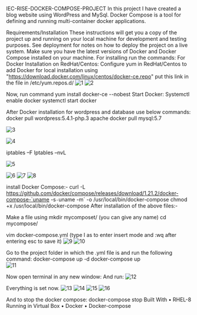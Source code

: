 IEC-RISE-DOCKER-COMPOSE-PROJECT
In this project I have created a blog website using WordPress and MySql. Docker Compose is a tool for defining and running multi-container docker applications. 

Requirements/Installation
These instructions will get you a copy of the project up and running on your local machine for development and testing purposes. See deployment for notes on how to deploy the project on a live system.
Make sure you have the latest versions of Docker and Docker Compose installed on your machine.
For installing run the commands:
For Docker Installation on RedHat/Centos:
Configure yum in RedHat/Centos to add Docker for local installation
using "https://download.docker.com/linux/centos/docker-ce.repo" put this link in the file in /etc/yum.repos.d/
 ![1](https://user-images.githubusercontent.com/65006678/82115313-ad28e280-977f-11ea-922e-14d553e2a516.PNG)
![2](https://user-images.githubusercontent.com/65006678/82115613-7eac0700-9781-11ea-95a8-ded7da98c9da.PNG)
 
Now, run command
yum install docker-ce --nobest
Start Docker:
Systemctl enable docker
systemctl start docker

After Docker installation for wordpress and database use below commands:
docker pull wordpress:5.4.1-php.3 apache
docker pull mysql:5.7

![3](https://user-images.githubusercontent.com/65006678/82115614-7fdd3400-9781-11ea-931d-c048283c6c2d.jpg)

![4](https://user-images.githubusercontent.com/65006678/82115615-8075ca80-9781-11ea-8c0b-78f7cbc45808.jpeg)

  iptables –F
Iptables –nvL

 
![5](https://user-images.githubusercontent.com/65006678/82115656-c599fc80-9781-11ea-8377-29210db96543.jpeg)

![6](https://user-images.githubusercontent.com/65006678/82115622-8ff51380-9781-11ea-892a-0a0ef00a8fb4.jpeg)
![7](https://user-images.githubusercontent.com/65006678/82115625-91264080-9781-11ea-9b2a-d6692360f8ac.jpeg)
![8](https://user-images.githubusercontent.com/65006678/82115626-91bed700-9781-11ea-99f4-92de8c5ce0ec.jpeg)
 


 
 
 
install Docker Compose:-
curl -L https://github.com/docker/compose/releases/download/1.21.2/docker-compose-`uname -s`-`uname -m` -o /usr/local/bin/docker-compose
chmod +x /usr/local/bin/docker-compose
After installation of the above files:-

Make a file using
mkdir mycomposet/        (you can give any name)
cd mycompose/

vim docker-compose.yml
(type I as to enter insert mode and :wq after entering esc to save it)
![9](https://user-images.githubusercontent.com/65006678/82115627-92576d80-9781-11ea-89f1-49505ebe4c29.jpeg)
![10](https://user-images.githubusercontent.com/65006678/82115628-92576d80-9781-11ea-8b4c-b8e61f6ee05e.jpeg)
 
 


Go to the project folder in which the .yml file is and run the following command:
docker-compose up -d 
docker-compose up      
 ![11](https://user-images.githubusercontent.com/65006678/82115629-92f00400-9781-11ea-87dd-f573eba18c00.jpeg)

Now open terminal in any new window:
And run:
 ![12](https://user-images.githubusercontent.com/65006678/82115631-93889a80-9781-11ea-8185-d2ded7b704e3.jpeg)


Everything is set now.
 ![13](https://user-images.githubusercontent.com/65006678/82115751-4eb13380-9782-11ea-95b9-8b35a3788bc8.jpeg)
![14](https://user-images.githubusercontent.com/65006678/82115752-507af700-9782-11ea-8f61-ec3142b64073.jpeg)
![15](https://user-images.githubusercontent.com/65006678/82115753-51138d80-9782-11ea-97dc-3b1bf9f16c33.jpeg)
![16](https://user-images.githubusercontent.com/65006678/82115755-51ac2400-9782-11ea-8fa8-18071e52957c.jpeg)


 
 
And to stop the docker compose:
docker-compose stop
Built With
•	RHEL-8 Running in Virtual Box
•	Docker
•	Docker-compose



